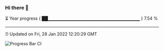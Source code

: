 ### Hi there 👋

⏳ Year progress { ██▁▁▁▁▁▁▁▁▁▁▁▁▁▁▁▁▁▁▁▁▁▁▁▁▁▁▁▁ } 7.54 %

---

⏰ Updated on Fri, 28 Jan 2022 12:20:29 GMT

![Progress Bar CI](https://github.com/liununu/liununu/workflows/Progress%20Bar%20CI/badge.svg)
